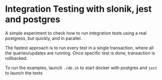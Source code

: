 # Integration Testing with slonik, jest and postgres

A simple experiment to check how to run integration tests
using a real postgress, but quickly, and in parallel.

The fastest approach is to run every test in a single
 transaction, where all the queries/updates are running.
 Once specific test is done, transaction is rollbacked.
 
 To run the examples, launch
 `./db.sh` to start docker with postgres and `jest` to launch the tests
 
  
